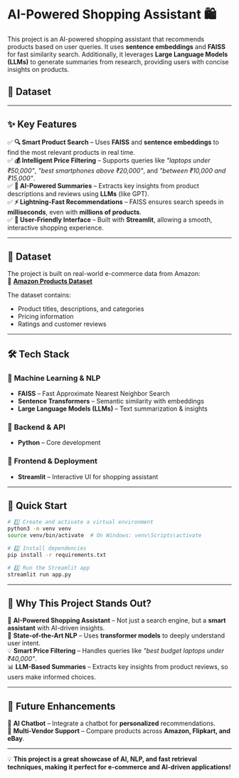 # **AI-Powered Shopping Assistant 🛍️**  

This project is an AI-powered shopping assistant that recommends products based on user queries. It uses **sentence embeddings** and **FAISS** for fast similarity search. Additionally, it leverages **Large Language Models (LLMs)** to generate summaries from research, providing users with concise insights on products.  

## 📂 Dataset    

---

## ✨ **Key Features**  

✅ **🔍 Smart Product Search** – Uses **FAISS** and **sentence embeddings** to find the most relevant products in real time.  
✅ **💰 Intelligent Price Filtering** – Supports queries like *"laptops under ₹50,000"*, *"best smartphones above ₹20,000"*, and *"between ₹10,000 and ₹15,000"*.  
✅ **📄 AI-Powered Summaries** – Extracts key insights from product descriptions and reviews using **LLMs** (like GPT).  
✅ **⚡ Lightning-Fast Recommendations** – FAISS ensures search speeds in **milliseconds**, even with **millions of products**.  
✅ **🎨 User-Friendly Interface** – Built with **Streamlit**, allowing a smooth, interactive shopping experience.  

---

## 📂 **Dataset**  

The project is built on real-world e-commerce data from Amazon:  
🔗 **[Amazon Products Dataset](https://www.kaggle.com/datasets/lokeshparab/amazon-products-dataset)**  

The dataset contains:  
- Product titles, descriptions, and categories  
- Pricing information  
- Ratings and customer reviews  

---

## 🛠️ **Tech Stack**  

### 🔹 **Machine Learning & NLP**  
- **FAISS** – Fast Approximate Nearest Neighbor Search  
- **Sentence Transformers** – Semantic similarity with embeddings  
- **Large Language Models (LLMs)** – Text summarization & insights  

### 🔹 **Backend & API**  
- **Python** – Core development  

### 🔹 **Frontend & Deployment**  
- **Streamlit** – Interactive UI for shopping assistant  

---

## 🚀 **Quick Start**  

```bash
# 1️⃣ Create and activate a virtual environment
python3 -m venv venv
source venv/bin/activate  # On Windows: venv\Scripts\activate

# 2️⃣ Install dependencies
pip install -r requirements.txt

# 3️⃣ Run the Streamlit app
streamlit run app.py
```

---

## 🔖 **Why This Project Stands Out?**  

🎯 **AI-Powered Shopping Assistant** – Not just a search engine, but a **smart assistant** with AI-driven insights.  
🤖 **State-of-the-Art NLP** – Uses **transformer models** to deeply understand user intent.  
💡 **Smart Price Filtering** – Handles queries like *"best budget laptops under ₹40,000"*.  
📊 **LLM-Based Summaries** – Extracts key insights from product reviews, so users make informed choices.  

---

## 📌 **Future Enhancements**  

🧠 **AI Chatbot** – Integrate a chatbot for **personalized** recommendations.  
🔗 **Multi-Vendor Support** – Compare products across **Amazon, Flipkart, and eBay**.  

---

💡 **This project is a great showcase of AI, NLP, and fast retrieval techniques, making it perfect for e-commerce and AI-driven applications!**  
